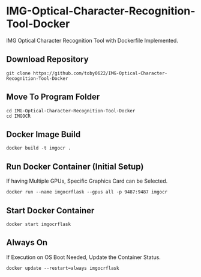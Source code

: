 # IMG-Optical-Character-Recognition-Tool-Docker

IMG Optical Character Recognition Tool with Dockerfile Implemented.

## Download Repository

```
git clone https://github.com/toby0622/IMG-Optical-Character-Recognition-Tool-Docker
```

## Move To Program Folder

```
cd IMG-Optical-Character-Recognition-Tool-Docker
cd IMGOCR
```

## Docker Image Build

```
docker build -t imgocr .
```

## Run Docker Container (Initial Setup)

If having Multiple GPUs, Specific Graphics Card can be Selected.

```
docker run --name imgocrflask --gpus all -p 9487:9487 imgocr
```

## Start Docker Container

```
docker start imgocrflask
```

## Always On

If Execution on OS Boot Needed, Update the Container Status.

```
docker update --restart=always imgocrflask
```
